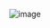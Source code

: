 ![image](https://github.com/Amritha-172/coza-store/assets/149568964/9c94577f-3c0b-4ade-9a2b-65bf74a055e4)
